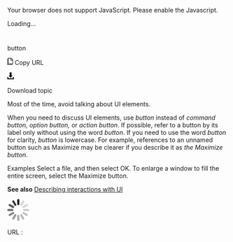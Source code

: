 Your browser does not support JavaScript. Please enable the Javascript.

Loading...

# 

button

![Copy URL](button_files/Copy.png)
Copy URL

![Download](button_files/Download.png)

Download topic

Most of the time, avoid talking about UI elements. 

When you need to discuss UI elements, use *button* instead of *command button,* *option button,* or *action button*. If possible, refer to a button by its label only without using the word *button*. If you need to use the word *button* for clarity, *button* is lowercase. For example, references to an unnamed button such as Maximize may be clearer if you describe it as *the Maximize button*. 

Examples
Select a file, and then select OK.
To enlarge a window to fill the entire screen, select the Maximize button.

**See also** [Describing interactions with UI](https://worldready.cloudapp.net/Styleguide/Read?id=2700&topicid=26472)

![In progress](button_files/activity-large.gif)

URL :
